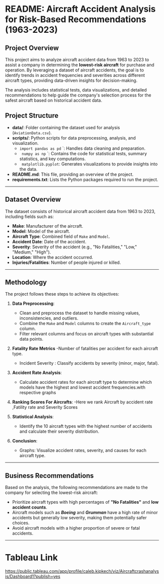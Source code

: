 # README: Aircraft Accident Analysis for Risk-Based Recommendations (1963-2023)

## Project Overview

This project aims to analyze aircraft accident data from 1963 to 2023 to assist a company in determining the **lowest-risk aircraft** for purchase and operation. By leveraging a dataset of aircraft accidents, the goal is to identify trends in accident frequencies and severities across different aircraft types, providing data-driven insights for decision-making.

The analysis includes statistical tests, data visualizations, and detailed recommendations to help guide the company's selection process for the safest aircraft based on historical accident data.



## Project Structure

- **data/**: Folder containing the dataset used for analysis (`AviationData.csv`).
- **scripts/**: Python scripts for data preprocessing, analysis, and visualization.
  - `import pandas as pd`
`: Handles data cleaning and preparation.
  - ` numpy as np`
`: Contains the code for statistical tests, summary statistics, and key computations.
  - ` matplotlib.pyplot`: Generates visualizations to provide insights into the data.
- **README.md**: This file, providing an overview of the project.
- **requirements.txt**: Lists the Python packages required to run the project.

---

## Dataset Overview

The dataset consists of historical aircraft accident data from 1963 to 2023, including fields such as:
- **Make**: Manufacturer of the aircraft.
- **Model**: Model of the aircraft.
- **Aircraft Type**: Combined field of `Make` and `Model`.
- **Accident Date**: Date of the accident.
- **Severity**: Severity of the accident (e.g., "No Fatalities," "Low," "Medium," "High").
- **Location**: Where the accident occurred.
- **Injuries/Fatalities**: Number of people injured or killed.

---

## Methodology

The project follows these steps to achieve its objectives:

1. **Data Preprocessing**:
   - Clean and preprocess the dataset to handle missing values, inconsistencies, and outliers.
   - Combine the `Make` and `Model` columns to create the `Aircraft_type` column.
   - Filter relevant columns and focus on aircraft types with substantial data points.

2. **Fatality Rate Metrics**
    -Number of fatalities per accident for each aircraft type.
    - Incident Severity : Classify accidents by severity (minor, major, fatal).

3. **Accident Rate Analysis**:
   - Calculate accident rates for each aircraft type to determine which models have the highest and lowest accident frequencies.with respective graphs

4. **Ranking Scores For Aircrafts**:
 -Here we  rank Aircraft by accident rate ,Fatility rate and Severity Scores

5. **Statistical Analysis**:
   - Identify the 10 aircraft types with the highest number of accidents and calculate their severity distribution.

6. **Conclusion**:
   - Graphs: Visualize accident rates, severity, and causes for each aircraft type.

---

## Business Recommendations

Based on the analysis, the following recommendations are made to the company for selecting the lowest-risk aircraft:

- Prioritize aircraft types with high percentages of **"No Fatalities"** and **low accident counts**.
- Aircraft models such as ***Boeing*** and ***Grumman*** have a high rate of minor accidents but generally low severity, making them potentially safer choices.
- Avoid aircraft models with a higher proportion of severe or fatal accidents.

---
# Tableau Link
https://public.tableau.com/app/profile/caleb.kipkech/viz/Aircraftcrashanalysis/Dashboard1?publish=yes
 
